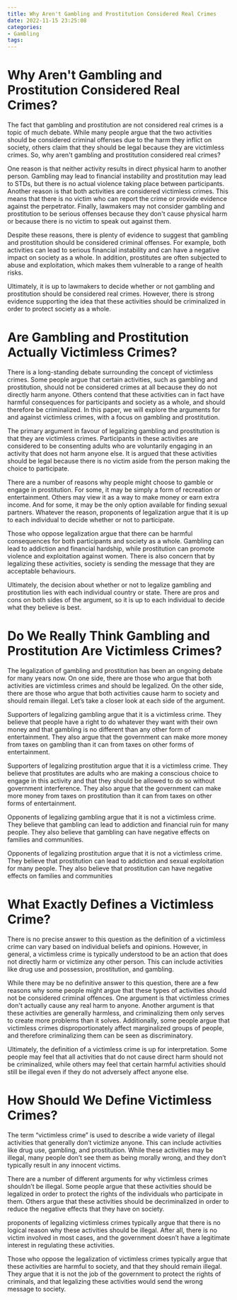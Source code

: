 ```yaml
---
title: Why Aren't Gambling and Prostitution Considered Real Crimes
date: 2022-11-15 23:25:08
categories:
- Gambling
tags:
---
```



#  Why Aren't Gambling and Prostitution Considered Real Crimes?

The fact that gambling and prostitution are not considered real crimes is a topic of much debate. While many people argue that the two activities should be considered criminal offenses due to the harm they inflict on society, others claim that they should be legal because they are victimless crimes. So, why aren't gambling and prostitution considered real crimes?

One reason is that neither activity results in direct physical harm to another person. Gambling may lead to financial instability and prostitution may lead to STDs, but there is no actual violence taking place between participants. Another reason is that both activities are considered victimless crimes. This means that there is no victim who can report the crime or provide evidence against the perpetrator. Finally, lawmakers may not consider gambling and prostitution to be serious offenses because they don't cause physical harm or because there is no victim to speak out against them.

Despite these reasons, there is plenty of evidence to suggest that gambling and prostitution should be considered criminal offenses. For example, both activities can lead to serious financial instability and can have a negative impact on society as a whole. In addition, prostitutes are often subjected to abuse and exploitation, which makes them vulnerable to a range of health risks.

Ultimately, it is up to lawmakers to decide whether or not gambling and prostitution should be considered real crimes. However, there is strong evidence supporting the idea that these activities should be criminalized in order to protect society as a whole.

#  Are Gambling and Prostitution Actually Victimless Crimes?

There is a long-standing debate surrounding the concept of victimless crimes. Some people argue that certain activities, such as gambling and prostitution, should not be considered crimes at all because they do not directly harm anyone. Others contend that these activities can in fact have harmful consequences for participants and society as a whole, and should therefore be criminalized. In this paper, we will explore the arguments for and against victimless crimes, with a focus on gambling and prostitution.

The primary argument in favour of legalizing gambling and prostitution is that they are victimless crimes. Participants in these activities are considered to be consenting adults who are voluntarily engaging in an activity that does not harm anyone else. It is argued that these activities should be legal because there is no victim aside from the person making the choice to participate.

There are a number of reasons why people might choose to gamble or engage in prostitution. For some, it may be simply a form of recreation or entertainment. Others may view it as a way to make money or earn extra income. And for some, it may be the only option available for finding sexual partners. Whatever the reason, proponents of legalization argue that it is up to each individual to decide whether or not to participate.

Those who oppose legalization argue that there can be harmful consequences for both participants and society as a whole. Gambling can lead to addiction and financial hardship, while prostitution can promote violence and exploitation against women. There is also concern that by legalizing these activities, society is sending the message that they are acceptable behaviours.

Ultimately, the decision about whether or not to legalize gambling and prostitution lies with each individual country or state. There are pros and cons on both sides of the argument, so it is up to each individual to decide what they believe is best.

#  Do We Really Think Gambling and Prostitution Are Victimless Crimes?

The legalization of gambling and prostitution has been an ongoing debate for many years now. On one side, there are those who argue that both activities are victimless crimes and should be legalized. On the other side, there are those who argue that both activities cause harm to society and should remain illegal. Let’s take a closer look at each side of the argument.

Supporters of legalizing gambling argue that it is a victimless crime. They believe that people have a right to do whatever they want with their own money and that gambling is no different than any other form of entertainment. They also argue that the government can make more money from taxes on gambling than it can from taxes on other forms of entertainment.

Supporters of legalizing prostitution argue that it is a victimless crime. They believe that prostitutes are adults who are making a conscious choice to engage in this activity and that they should be allowed to do so without government interference. They also argue that the government can make more money from taxes on prostitution than it can from taxes on other forms of entertainment.

Opponents of legalizing gambling argue that it is not a victimless crime. They believe that gambling can lead to addiction and financial ruin for many people. They also believe that gambling can have negative effects on families and communities.

Opponents of legalizing prostitution argue that it is not a victimless crime. They believe that prostitution can lead to addiction and sexual exploitation for many people. They also believe that prostitution can have negative effects on families and communities

#  What Exactly Defines a Victimless Crime?

There is no precise answer to this question as the definition of a victimless crime can vary based on individual beliefs and opinions. However, in general, a victimless crime is typically understood to be an action that does not directly harm or victimize any other person. This can include activities like drug use and possession, prostitution, and gambling.

While there may be no definitive answer to this question, there are a few reasons why some people might argue that these types of activities should not be considered criminal offences. One argument is that victimless crimes don't actually cause any real harm to anyone. Another argument is that these activities are generally harmless, and criminalizing them only serves to create more problems than it solves. Additionally, some people argue that victimless crimes disproportionately affect marginalized groups of people, and therefore criminalizing them can be seen as discriminatory.

Ultimately, the definition of a victimless crime is up for interpretation. Some people may feel that all activities that do not cause direct harm should not be criminalized, while others may feel that certain harmful activities should still be illegal even if they do not adversely affect anyone else.

#  How Should We Define Victimless Crimes?

The term “victimless crime” is used to describe a wide variety of illegal activities that generally don’t victimize anyone. This can include activities like drug use, gambling, and prostitution. While these activities may be illegal, many people don’t see them as being morally wrong, and they don’t typically result in any innocent victims.

There are a number of different arguments for why victimless crimes shouldn’t be illegal. Some people argue that these activities should be legalized in order to protect the rights of the individuals who participate in them. Others argue that these activities should be decriminalized in order to reduce the negative effects that they have on society.

 proponents of legalizing victimless crimes typically argue that there is no logical reason why these activities should be illegal. After all, there is no victim involved in most cases, and the government doesn’t have a legitimate interest in regulating these activities.

Those who oppose the legalization of victimless crimes typically argue that these activities are harmful to society, and that they should remain illegal. They argue that it is not the job of the government to protect the rights of criminals, and that legalizing these activities would send the wrong message to society.